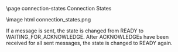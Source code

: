 \page connection-states Connection States

\image html connection_states.png

If a message is sent, the state is changed from READY to WAITING_FOR_ACKNOWLEDGE. 
After ACKNOWLEDGEs have been received for all sent messages, the state is changed to READY
again. 